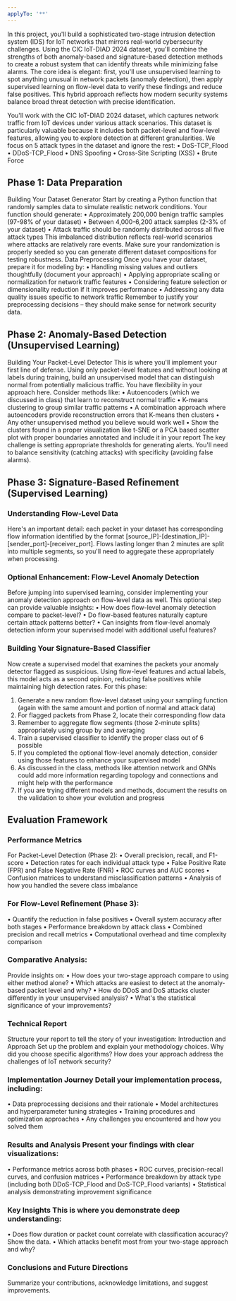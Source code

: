 ```yaml
---
applyTo: '**'
---
```

In this project, you'll build a sophisticated two-stage intrusion detection system (IDS) for IoT networks that mirrors real-world cybersecurity challenges. Using the CIC IoT-DIAD 2024 dataset, you'll combine the strengths of both anomaly-based and signature-based detection methods to create a robust system that can identify threats while minimizing false alarms.
The core idea is elegant: first, you'll use unsupervised learning to spot anything unusual in network packets (anomaly detection), then apply supervised learning on flow-level data to verify these findings and reduce false positives. This hybrid approach reflects how modern security systems balance broad threat detection with precise identification.

You'll work with the CIC IoT-DIAD 2024 dataset, which captures network traffic from IoT devices under various attack scenarios. This dataset is particularly valuable because it includes both packet-level and flow-level features, allowing you to explore detection at different granularities.
We focus on 5 attack types in the dataset and ignore the rest:
• DoS-TCP_Flood
• DDoS-TCP_Flood
• DNS Spoofing
• Cross-Site Scripting (XSS)
• Brute Force

## Phase 1: Data Preparation
Building Your Dataset Generator
Start by creating a Python function that randomly samples data to simulate realistic network conditions. Your function should generate:
• Approximately 200,000 benign traffic samples (97-98% of your dataset)
• Between 4,000-6,200 attack samples (2-3% of your dataset)
• Attack traffic should be randomly distributed across all five attack types
This imbalanced distribution reflects real-world scenarios where attacks are relatively rare events. Make sure your randomization is properly seeded so you can generate different dataset compositions for testing robustness.
Data Preprocessing
Once you have your dataset, prepare it for modeling by:
• Handling missing values and outliers thoughtfully (document your approach)
• Applying appropriate scaling or normalization for network traffic features
• Considering feature selection or dimensionality reduction if it improves performance
• Addressing any data quality issues specific to network traffic
Remember to justify your preprocessing decisions – they should make sense for network security data.

## Phase 2: Anomaly-Based Detection (Unsupervised Learning)
Building Your Packet-Level Detector
This is where you'll implement your first line of defense. Using only packet-level features and without looking at labels during training, build an unsupervised model that can distinguish normal from potentially malicious traffic.
You have flexibility in your approach here. Consider methods like:
• Autoencoders (which we discussed in class) that learn to reconstruct normal traffic
• K-means clustering to group similar traffic patterns
• A combination approach where autoencoders provide reconstruction errors that K-means then clusters
• Any other unsupervised method you believe would work well
• Show the clusters found in a proper visualization like t-SNE or a PCA based scatter plot with proper boundaries annotated and include it in your report
The key challenge is setting appropriate thresholds for generating alerts. You'll need to balance sensitivity (catching attacks) with specificity (avoiding false alarms).

## Phase 3: Signature-Based Refinement (Supervised Learning)
### Understanding Flow-Level Data
Here's an important detail: each packet in your dataset has corresponding flow information identified by the format [source_IP]-[destination_IP]-[sender_port]-[receiver_port]. Flows lasting longer than 2 minutes are split into multiple segments, so you'll need to aggregate these appropriately when processing.
### Optional Enhancement: Flow-Level Anomaly Detection
Before jumping into supervised learning, consider implementing your anomaly detection approach on flow-level data as well. This optional step can provide valuable insights:
• How does flow-level anomaly detection compare to packet-level?
• Do flow-based features naturally capture certain attack patterns better?
• Can insights from flow-level anomaly detection inform your supervised model with additional useful features?
### Building Your Signature-Based Classifier
Now create a supervised model that examines the packets your anomaly detector flagged as suspicious. Using flow-level features and actual labels, this model acts as a second opinion, reducing false positives while maintaining high detection rates.
For this phase:
1. Generate a new random flow-level dataset using your sampling function (again with the same amount and portion of normal and attack data)
2. For flagged packets from Phase 2, locate their corresponding flow data
3. Remember to aggregate flow segments (those 2-minute splits) appropriately using group by and averaging
4. Train a supervised classifier to identify the proper class out of 6 possible
5. If you completed the optional flow-level anomaly detection, consider using those features to enhance your supervised model
6. As discussed in the class, methods like attention network and GNNs could add more information regarding topology and connections and might help with the performance
7. If you are trying different models and methods, document the results on the validation to show your evolution and progress


## Evaluation Framework
### Performance Metrics
For Packet-Level Detection (Phase 2):
• Overall precision, recall, and F1-score
• Detection rates for each individual attack type
• False Positive Rate (FPR) and False Negative Rate (FNR)
• ROC curves and AUC scores
• Confusion matrices to understand misclassification patterns
• Analysis of how you handled the severe class imbalance
### For Flow-Level Refinement (Phase 3):
• Quantify the reduction in false positives
• Overall system accuracy after both stages
• Performance breakdown by attack class
• Combined precision and recall metrics
• Computational overhead and time complexity comparison
### Comparative Analysis:
Provide insights on:
• How does your two-stage approach compare to using either method alone?
• Which attacks are easiest to detect at the anomaly-based packet level and why?
• How do DDoS and DoS attacks cluster differently in your unsupervised analysis?
• What's the statistical significance of your improvements?


### Technical Report
Structure your report to tell the story of your investigation:
Introduction and Approach Set up the problem and explain your methodology choices. Why did you choose specific algorithms? How does your approach address the challenges of IoT network security?
### Implementation Journey Detail your implementation process, including:
• Data preprocessing decisions and their rationale
• Model architectures and hyperparameter tuning strategies
• Training procedures and optimization approaches
• Any challenges you encountered and how you solved them
### Results and Analysis Present your findings with clear visualizations:
• Performance metrics across both phases
• ROC curves, precision-recall curves, and confusion matrices
• Performance breakdown by attack type (including both DDoS-TCP_Flood and DoS-TCP_Flood variants)
• Statistical analysis demonstrating improvement significance
### Key Insights This is where you demonstrate deep understanding:
• Does flow duration or packet count correlate with classification accuracy? Show the data.
• Which attacks benefit most from your two-stage approach and why?
### Conclusions and Future Directions
Summarize your contributions, acknowledge limitations, and suggest improvements.
